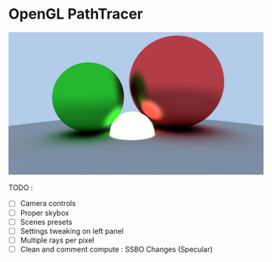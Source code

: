 # OpenGL PathTracer

![img_1.png](img_1.png)

TODO : 

- [ ] Camera controls
- [ ] Proper skybox
- [ ] Scenes presets
- [ ] Settings tweaking on left panel
- [ ] Multiple rays per pixel
- [ ] Clean and comment compute : SSBO Changes (Specular)